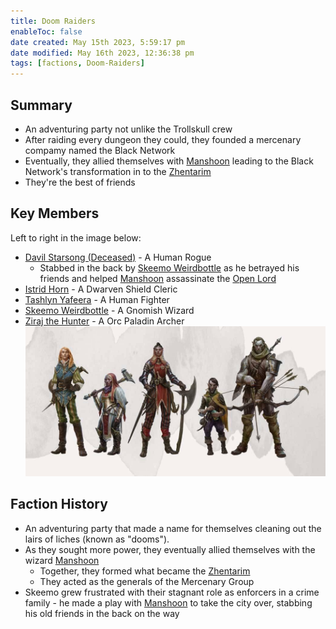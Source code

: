 ```yaml
---
title: Doom Raiders
enableToc: false
date created: May 15th 2023, 5:59:17 pm
date modified: May 16th 2023, 12:36:38 pm
tags: [factions, Doom-Raiders]
---
```

## Summary
- An adventuring party not unlike the Trollskull crew
- After raiding every dungeon they could, they founded a mercenary compamy named the Black Network
- Eventually, they allied themselves with [Manshoon](content/NPCs/Manshoon.md) leading to the Black Network's transformation in to the [Zhentarim](content/Factions/Zhentarim.md)
- They're the best of friends

## Key Members
Left to right in the image below:
- [Davil Starsong (Deceased)](NPCs/Davil%20Starsong%20(Deceased).md) - A Human Rogue
	- Stabbed in the back by [Skeemo Weirdbottle](content/NPCs/Skeemo%20Weirdbottle.md) as he betrayed his friends and helped [Manshoon](content/NPCs/Manshoon.md) assassinate the [Open Lord](content/Factions/Closed%20Lords%20of%20Waterdeep.md)
- [Istrid Horn](content/NPCs/Istrid%20Horn.md) - A Dwarven Shield Cleric
- [Tashlyn Yafeera](content/NPCs/Tashlyn%20Yafeera.md) - A Human Fighter
- [Skeemo Weirdbottle](content/NPCs/Skeemo%20Weirdbottle.md) - A Gnomish Wizard
- [Ziraj the Hunter](content/NPCs/Ziraj%20the%20Hunter.md) - A Orc Paladin Archer
![Doom Raiders](content/attachments/Doom%20Raiders.png)

## Faction History
- An adventuring party that made a name for themselves cleaning out the lairs of liches (known as "dooms").
- As they sought more power, they eventually allied themselves with the wizard [Manshoon](content/NPCs/Manshoon.md)
	- Together, they formed what became the [Zhentarim](content/Factions/Zhentarim.md)
	- They acted as the generals of the Mercenary Group
- Skeemo grew frustrated with their stagnant role as enforcers in a crime family - he made a play with [Manshoon](content/NPCs/Manshoon.md) to take the city over, stabbing his old friends in the back on the way

